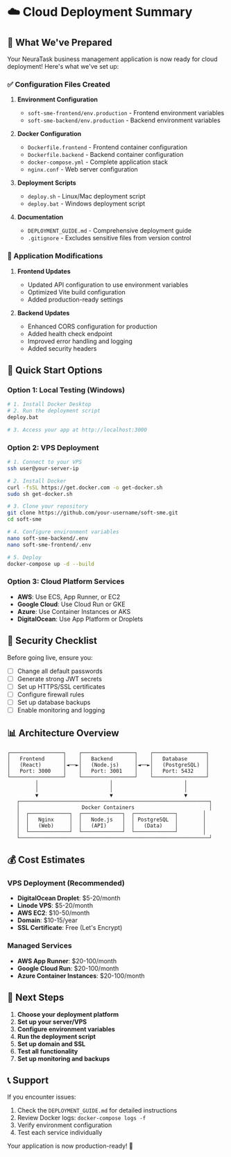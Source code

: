 # ☁️ Cloud Deployment Summary

## 🎯 What We've Prepared

Your NeuraTask business management application is now ready for cloud deployment! Here's what we've set up:

### ✅ Configuration Files Created

1. **Environment Configuration**
   - `soft-sme-frontend/env.production` - Frontend environment variables
   - `soft-sme-backend/env.production` - Backend environment variables

2. **Docker Configuration**
   - `Dockerfile.frontend` - Frontend container configuration
   - `Dockerfile.backend` - Backend container configuration
   - `docker-compose.yml` - Complete application stack
   - `nginx.conf` - Web server configuration

3. **Deployment Scripts**
   - `deploy.sh` - Linux/Mac deployment script
   - `deploy.bat` - Windows deployment script

4. **Documentation**
   - `DEPLOYMENT_GUIDE.md` - Comprehensive deployment guide
   - `.gitignore` - Excludes sensitive files from version control

### 🔧 Application Modifications

1. **Frontend Updates**
   - Updated API configuration to use environment variables
   - Optimized Vite build configuration
   - Added production-ready settings

2. **Backend Updates**
   - Enhanced CORS configuration for production
   - Added health check endpoint
   - Improved error handling and logging
   - Added security headers

## 🚀 Quick Start Options

### Option 1: Local Testing (Windows)
```bash
# 1. Install Docker Desktop
# 2. Run the deployment script
deploy.bat

# 3. Access your app at http://localhost:3000
```

### Option 2: VPS Deployment
```bash
# 1. Connect to your VPS
ssh user@your-server-ip

# 2. Install Docker
curl -fsSL https://get.docker.com -o get-docker.sh
sudo sh get-docker.sh

# 3. Clone your repository
git clone https://github.com/your-username/soft-sme.git
cd soft-sme

# 4. Configure environment variables
nano soft-sme-backend/.env
nano soft-sme-frontend/.env

# 5. Deploy
docker-compose up -d --build
```

### Option 3: Cloud Platform Services
- **AWS**: Use ECS, App Runner, or EC2
- **Google Cloud**: Use Cloud Run or GKE
- **Azure**: Use Container Instances or AKS
- **DigitalOcean**: Use App Platform or Droplets

## 🔐 Security Checklist

Before going live, ensure you:

- [ ] Change all default passwords
- [ ] Generate strong JWT secrets
- [ ] Set up HTTPS/SSL certificates
- [ ] Configure firewall rules
- [ ] Set up database backups
- [ ] Enable monitoring and logging

## 📊 Architecture Overview

```
┌─────────────────┐    ┌─────────────────┐    ┌─────────────────┐
│   Frontend      │    │   Backend       │    │   Database      │
│   (React)       │◄──►│   (Node.js)     │◄──►│   (PostgreSQL)  │
│   Port: 3000    │    │   Port: 3001    │    │   Port: 5432    │
└─────────────────┘    └─────────────────┘    └─────────────────┘
         │                       │                       │
         │                       │                       │
         ▼                       ▼                       ▼
   ┌─────────────────────────────────────────────────────────────┐
   │                    Docker Containers                        │
   │  ┌─────────────┐  ┌─────────────┐  ┌─────────────┐        │
   │  │   Nginx     │  │   Node.js   │  │ PostgreSQL  │        │
   │  │   (Web)     │  │   (API)     │  │   (Data)    │        │
   │  └─────────────┘  └─────────────┘  └─────────────┘        │
   └─────────────────────────────────────────────────────────────┘
```

## 💰 Cost Estimates

### VPS Deployment (Recommended)
- **DigitalOcean Droplet**: $5-20/month
- **Linode VPS**: $5-20/month
- **AWS EC2**: $10-50/month
- **Domain**: $10-15/year
- **SSL Certificate**: Free (Let's Encrypt)

### Managed Services
- **AWS App Runner**: $20-100/month
- **Google Cloud Run**: $20-100/month
- **Azure Container Instances**: $20-100/month

## 🎯 Next Steps

1. **Choose your deployment platform**
2. **Set up your server/VPS**
3. **Configure environment variables**
4. **Run the deployment script**
5. **Set up domain and SSL**
6. **Test all functionality**
7. **Set up monitoring and backups**

## 📞 Support

If you encounter issues:
1. Check the `DEPLOYMENT_GUIDE.md` for detailed instructions
2. Review Docker logs: `docker-compose logs -f`
3. Verify environment configuration
4. Test each service individually

Your application is now production-ready! 🚀 